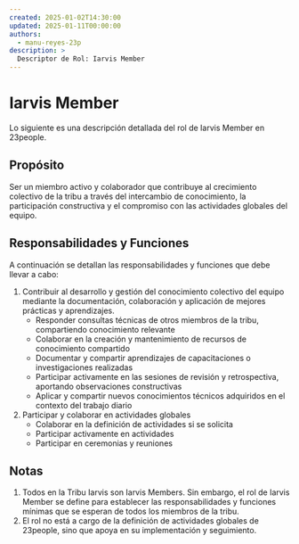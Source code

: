 ```yaml
---
created: 2025-01-02T14:30:00
updated: 2025-01-11T00:00:00
authors:
  - manu-reyes-23p
description: >
  Descriptor de Rol: Iarvis Member
---
```


# Iarvis Member

Lo siguiente es una descripción detallada del rol de Iarvis Member en 23people.

## Propósito

Ser un miembro activo y colaborador que contribuye al crecimiento colectivo de la tribu a través del intercambio de conocimiento, la participación constructiva y el compromiso con las actividades globales del equipo.

## Responsabilidades y Funciones

A continuación se detallan las responsabilidades y funciones que debe llevar a cabo:

1. Contribuir al desarrollo y gestión del conocimiento colectivo del equipo mediante la documentación, colaboración y aplicación de mejores prácticas y aprendizajes.
    - Responder consultas técnicas de otros miembros de la tribu, compartiendo conocimiento relevante
    - Colaborar en la creación y mantenimiento de recursos de conocimiento compartido
    - Documentar y compartir aprendizajes de capacitaciones o investigaciones realizadas
    - Participar activamente en las sesiones de revisión y retrospectiva, aportando observaciones constructivas
    - Aplicar y compartir nuevos conocimientos técnicos adquiridos en el contexto del trabajo diario
2. Participar y colaborar en actividades globales
    - Colaborar en la definición de actividades si se solicita
    - Participar activamente en actividades
    - Participar en ceremonias y reuniones

## Notas

1. Todos en la Tribu Iarvis son Iarvis Members. Sin embargo, el rol de Iarvis Member se define para establecer las responsabilidades y funciones mínimas que se esperan de todos los miembros de la tribu.
2. El rol no está a cargo de la definición de actividades globales de 23people, sino que apoya en su implementación y seguimiento.

